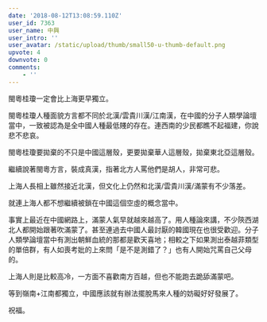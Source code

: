 ```yaml
---
date: '2018-08-12T13:08:59.110Z'
user_id: 7363
user_name: 中興
user_intro: ''
user_avatar: /static/upload/thumb/small50-u-thumb-default.png
upvote: 4
downvote: 0
comments:
    - ''
---
```


閩粵桂瓊一定會比上海更早獨立。

  

閩粵桂瓊人種面貌方言都不同於北漢/雲貴川漢/江南漢，在中國的分子人類學論壇當中，一致被認為是全中國人種最低賤的存在。連西南的少民都瞧不起福建，你說悲不悲哀。

  

閩粵桂瓊要拋棄的不只是中國這層殼，更要拋棄華人這層殼，拋棄東北亞這層殼。

繼續說著閩粵方言，裝成真漢，指著北方人罵他們是胡人，非常可悲。

  

上海人長相上雖然接近北漢，但文化上仍然和北漢/雲貴川漢/滿蒙有不少落差。

就連上海人都不想繼續被鎖在中國這個空虛的概念當中。

事實上最近在中國網路上，滿蒙人氣早就越來越高了。用人種論來講，不少陝西湖北人都開始跟著吹滿蒙了。甚至連過去中國人最討厭的韓國現在也很受歡迎。分子人類學論壇當中有測出朝鮮血統的那都是歡天喜地；相較之下如果測出泰越菲類型的單倍群，有人如喪考妣的上來問「是不是測錯了？」也有人開始咒罵自己父母的。

  

上海人則是比較高冷，一方面不喜歡南方百越，但也不能跑去跪舔滿蒙吧。  

等到嶺南+江南都獨立，中國應該就有辦法擺脫馬來人種的妨礙好好發展了。

祝福。
